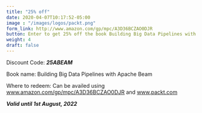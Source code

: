 ```yaml
---
title: "25% off"
date: 2020-04-07T10:17:52-05:00
image : "/images/logos/packt.png"
form_link: http://www.amazon.com/gp/mpc/A3D36BCZAO0DJR 
button: Enter to get 25% off the book Building Big Data Pipelines with Apache Beam
weight: 4
draft: false
---
```


Discount Code: ***25ABEAM***

Book name: Building Big Data Pipelines with Apache Beam 

Where to redeem: Can be availed using www.amazon.com/gp/mpc/A3D36BCZAO0DJR and www.packt.com 

***Valid until 1st August, 2022***